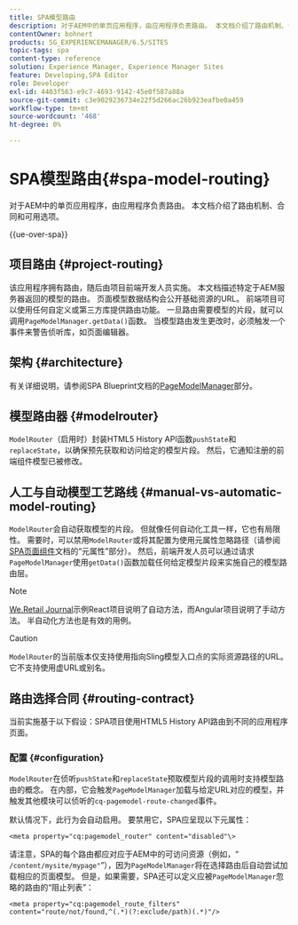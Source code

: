 ```yaml
---
title: SPA模型路由
description: 对于AEM中的单页应用程序，由应用程序负责路由。 本文档介绍了路由机制、合同和可用选项。
contentOwner: bohnert
products: SG_EXPERIENCEMANAGER/6.5/SITES
topic-tags: spa
content-type: reference
solution: Experience Manager, Experience Manager Sites
feature: Developing,SPA Editor
role: Developer
exl-id: 4403f563-e9c7-4693-9142-45e0f587a88a
source-git-commit: c3e9029236734e22f5d266ac26b923eafbe0a459
workflow-type: tm+mt
source-wordcount: '468'
ht-degree: 0%

---
```


# SPA模型路由{#spa-model-routing}

对于AEM中的单页应用程序，由应用程序负责路由。 本文档介绍了路由机制、合同和可用选项。

{{ue-over-spa}}

## 项目路由 {#project-routing}

该应用程序拥有路由，随后由项目前端开发人员实施。 本文档描述特定于AEM服务器返回的模型的路由。 页面模型数据结构会公开基础资源的URL。 前端项目可以使用任何自定义或第三方库提供路由功能。 一旦路由需要模型的片段，就可以调用`PageModelManager.getData()`函数。 当模型路由发生更改时，必须触发一个事件来警告侦听库，如页面编辑器。

## 架构 {#architecture}

有关详细说明，请参阅SPA Blueprint文档的[PageModelManager](/help/sites-developing/spa-blueprint.md#pagemodelmanager)部分。

## 模型路由器 {#modelrouter}

`ModelRouter`（启用时）封装HTML5 History API函数`pushState`和`replaceState`，以确保预先获取和访问给定的模型片段。 然后，它通知注册的前端组件模型已被修改。

## 人工与自动模型工艺路线 {#manual-vs-automatic-model-routing}

`ModelRouter`会自动获取模型的片段。 但就像任何自动化工具一样，它也有局限性。 需要时，可以禁用`ModelRouter`或将其配置为使用元属性忽略路径（请参阅[SPA页面组件](/help/sites-developing/spa-page-component.md)文档的“元属性”部分）。 然后，前端开发人员可以通过请求`PageModelManager`使用`getData()`函数加载任何给定模型片段来实施自己的模型路由层。

>[!NOTE]
>
>[We.Retail Journal](https://github.com/adobe/aem-sample-we-retail-journal)示例React项目说明了自动方法，而Angular项目说明了手动方法。 半自动化方法也是有效的用例。

>[!CAUTION]
>
>`ModelRouter`的当前版本仅支持使用指向Sling模型入口点的实际资源路径的URL。 它不支持使用虚URL或别名。

## 路由选择合同 {#routing-contract}

当前实施基于以下假设：SPA项目使用HTML5 History API路由到不同的应用程序页面。

### 配置 {#configuration}

`ModelRouter`在侦听`pushState`和`replaceState`预取模型片段的调用时支持模型路由的概念。 在内部，它会触发`PageModelManager`加载与给定URL对应的模型，并触发其他模块可以侦听的`cq-pagemodel-route-changed`事件。

默认情况下，此行为会自动启用。 要禁用它，SPA应呈现以下元属性：

```
<meta property="cq:pagemodel_router" content="disabled"\>
```

请注意，SPA的每个路由都应对应于AEM中的可访问资源（例如，“ `/content/mysite/mypage"`”），因为`PageModelManager`将在选择路由后自动尝试加载相应的页面模型。 但是，如果需要，SPA还可以定义应被`PageModelManager`忽略的路由的“阻止列表”：

```
<meta property="cq:pagemodel_route_filters" content="route/not/found,^(.*)(?:exclude/path)(.*)"/>
```
